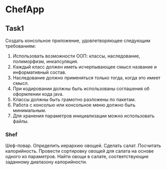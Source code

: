 # ChefApp
## Task1
Создать консольное приложение, удовлетворяющее следующим требованиям:
1.  Использовать возможности ООП: классы, наследование, полиморфизм,
инкапсуляция.
2.  Каждый класс должен иметь исчерпывающее смысл название и информативный
состав.
3.  Наследование должно применяться только тогда, когда это имеет смысл.
4.  При кодировании должны быть использованы соглашения об оформлении кода
java.
5.  Классы должны быть грамотно разложены по пакетам.
6.  Работа с консолью или консольное меню должно быть минимальным.
7.  Для хранения параметров инициализации можно использовать файлы.
### Shef
Шеф-повар. Определить иерархию овощей. Сделать салат. Посчитать калорийность.
Провести сортировку овощей для салата на основе одного из параметров. Найти
овощи в салате, соответствующие заданному диапазону калорийности.
